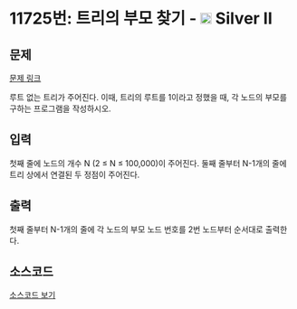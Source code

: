 # 11725번: 트리의 부모 찾기 - <img src="https://static.solved.ac/tier_small/9.svg" style="height:20px" /> Silver II

<!-- performance -->

<!-- 문제 제출 후 깃허브에 푸시를 했을 때 제출한 코드의 성능이 입력될 공간입니다.-->

<!-- end -->

## 문제

[문제 링크](https://boj.kr/11725)

<p>루트 없는 트리가 주어진다. 이때, 트리의 루트를 1이라고 정했을 때, 각 노드의 부모를 구하는 프로그램을 작성하시오.</p>

## 입력

<p>첫째 줄에 노드의 개수 N (2 ≤ N ≤ 100,000)이 주어진다. 둘째 줄부터 N-1개의 줄에 트리 상에서 연결된 두 정점이 주어진다.</p>

## 출력

<p>첫째 줄부터 N-1개의 줄에 각 노드의 부모 노드 번호를 2번 노드부터 순서대로&nbsp;출력한다.</p>

## 소스코드

[소스코드 보기](트리의%20부모%20찾기.py)